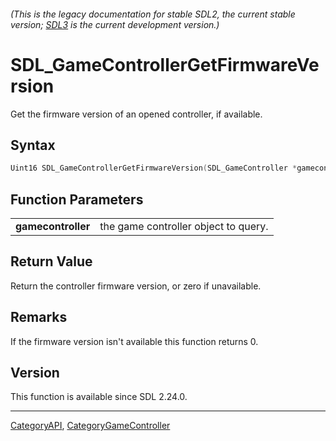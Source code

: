###### (This is the legacy documentation for stable SDL2, the current stable version; [SDL3](https://wiki.libsdl.org/SDL3/) is the current development version.)
# SDL_GameControllerGetFirmwareVersion

Get the firmware version of an opened controller, if available.

## Syntax

```c
Uint16 SDL_GameControllerGetFirmwareVersion(SDL_GameController *gamecontroller);

```

## Function Parameters

|                        |                                      |
| ---------------------- | ------------------------------------ |
| **gamecontroller**     | the game controller object to query. |

## Return Value

Return the controller firmware version, or zero if unavailable.

## Remarks

If the firmware version isn't available this function returns 0.

## Version

This function is available since SDL 2.24.0.

----
[CategoryAPI](CategoryAPI), [CategoryGameController](CategoryGameController)

